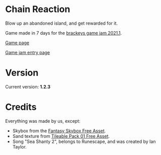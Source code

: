 # Chain Reaction

​Blow up an abandoned island, and get rewarded for it.

Game made in 7 days for the [brackeys game jam 2021.1](https://itch.io/jam/brackeys-5).

[Game page](https://krazune.itch.io/chain-reaction)

[Game jam entry page](https://itch.io/jam/brackeys-5/rate/927461)

# Version

Current version: **1.2.3**

# Credits

Everything was made by us, except:

- Skybox from the [Fantasy Skybox Free Asset](https://assetstore.unity.com/packages/2d/textures-materials/sky/fantasy-skybox-free-18353).
- Sand texture from [Tileable Pack 01 Free Asset](https://assetstore.unity.com/packages/2d/textures-materials/floors/tileable-pack-01-49278).
- Song "Sea Shanty 2", belongs to Runescape, and was created by Ian Taylor.